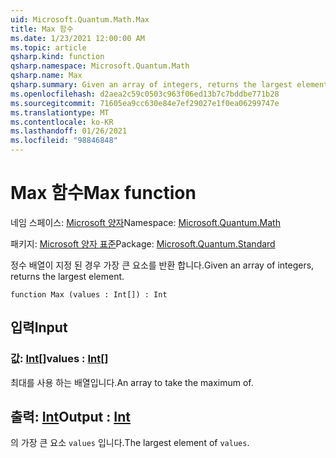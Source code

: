 ```yaml
---
uid: Microsoft.Quantum.Math.Max
title: Max 함수
ms.date: 1/23/2021 12:00:00 AM
ms.topic: article
qsharp.kind: function
qsharp.namespace: Microsoft.Quantum.Math
qsharp.name: Max
qsharp.summary: Given an array of integers, returns the largest element.
ms.openlocfilehash: d2aea2c59c0503c963f06ed13b7c7bddbe771b28
ms.sourcegitcommit: 71605ea9cc630e84e7ef29027e1f0ea06299747e
ms.translationtype: MT
ms.contentlocale: ko-KR
ms.lasthandoff: 01/26/2021
ms.locfileid: "98846848"
---
```

# <a name="max-function"></a><span data-ttu-id="50f7f-102">Max 함수</span><span class="sxs-lookup"><span data-stu-id="50f7f-102">Max function</span></span>

<span data-ttu-id="50f7f-103">네임 스페이스: [Microsoft 양자](xref:Microsoft.Quantum.Math)</span><span class="sxs-lookup"><span data-stu-id="50f7f-103">Namespace: [Microsoft.Quantum.Math](xref:Microsoft.Quantum.Math)</span></span>

<span data-ttu-id="50f7f-104">패키지: [Microsoft 양자 표준](https://nuget.org/packages/Microsoft.Quantum.Standard)</span><span class="sxs-lookup"><span data-stu-id="50f7f-104">Package: [Microsoft.Quantum.Standard](https://nuget.org/packages/Microsoft.Quantum.Standard)</span></span>


<span data-ttu-id="50f7f-105">정수 배열이 지정 된 경우 가장 큰 요소를 반환 합니다.</span><span class="sxs-lookup"><span data-stu-id="50f7f-105">Given an array of integers, returns the largest element.</span></span>

```qsharp
function Max (values : Int[]) : Int
```


## <a name="input"></a><span data-ttu-id="50f7f-106">입력</span><span class="sxs-lookup"><span data-stu-id="50f7f-106">Input</span></span>

### <a name="values--int"></a><span data-ttu-id="50f7f-107">값: [Int](xref:microsoft.quantum.lang-ref.int)[]</span><span class="sxs-lookup"><span data-stu-id="50f7f-107">values : [Int](xref:microsoft.quantum.lang-ref.int)[]</span></span>

<span data-ttu-id="50f7f-108">최대를 사용 하는 배열입니다.</span><span class="sxs-lookup"><span data-stu-id="50f7f-108">An array to take the maximum of.</span></span>



## <a name="output--int"></a><span data-ttu-id="50f7f-109">출력: [Int](xref:microsoft.quantum.lang-ref.int)</span><span class="sxs-lookup"><span data-stu-id="50f7f-109">Output : [Int](xref:microsoft.quantum.lang-ref.int)</span></span>

<span data-ttu-id="50f7f-110">의 가장 큰 요소 `values` 입니다.</span><span class="sxs-lookup"><span data-stu-id="50f7f-110">The largest element of `values`.</span></span>